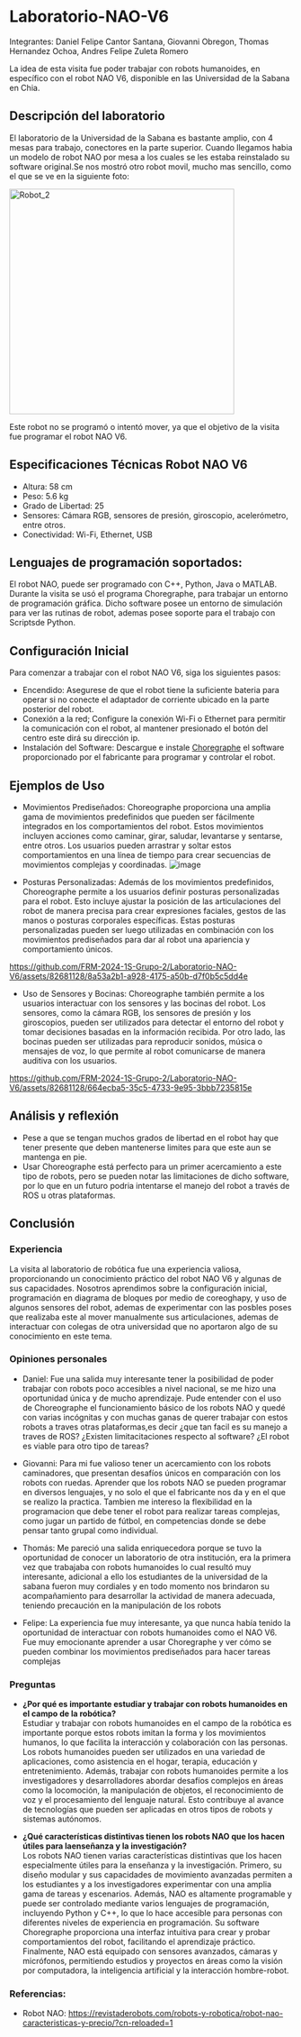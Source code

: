 # Laboratorio-NAO-V6
Integrantes: Daniel Felipe Cantor Santana, Giovanni Obregon, Thomas Hernandez Ochoa, Andres Felipe Zuleta Romero

La idea de esta visita fue poder trabajar con robots humanoides, en específico con el robot NAO V6, disponible en las Universidad de la Sabana en Chia.  

## Descripción del laboratorio 
El laboratorio de la Universidad de la Sabana es bastante amplio, con 4 mesas para trabajo, conectores en la parte superior. Cuando llegamos habia un modelo de robot NAO por mesa a los cuales se les estaba reinstalado su software original.Se nos mostró otro robot movil, mucho mas sencillo, como el que se ve en la siguiente foto: 


<img src="https://github.com/FRM-2024-1S-Grupo-2/Laboratorio-NAO-V6/blob/main/Anexos/Robot_2.jpg" alt="Robot_2" width="400">


Este robot no se programó o intentó mover, ya que el objetivo de la visita fue programar el robot NAO V6.

## Especificaciones Técnicas Robot NAO V6
- Altura: 58 cm
- Peso: 5.6 kg
- Grado de Libertad: 25
- Sensores: Cámara RGB, sensores de presión, giroscopio, acelerómetro, entre otros.
- Conectividad: Wi-Fi, Ethernet, USB

## Lenguajes de programación soportados:
El robot NAO, puede ser programado con C++, Python, Java o MATLAB. 
Durante la visita se usó el programa Choregraphe, para trabajar un entorno de programación gráfica. Dicho software posee un entorno de simulación para ver las rutinas de robot, ademas posee soporte para el trabajo con Scriptsde Python.

## Configuración Inicial
 Para comenzar a trabajar con el robot NAO V6, siga los siguientes pasos:

- Encendido: Asegurese de que el robot tiene la suficiente bateria para operar si no conecte el adaptador de corriente ubicado en la parte posterior del robot.
- Conexión a la red; Configure la conexión Wi-Fi o Ethernet para permitir la comunicación con el robot, al mantener presionado el botón del centro este dirá su dirección ip.
- Instalación del Software: Descargue e instale [Choregraphe](https://www.aldebaran.com/en/support/nao-6/downloads-softwares) el software proporcionado por el fabricante para programar y controlar el robot.

## Ejemplos de Uso

- Movimientos Prediseñados:
Choreographe proporciona una amplia gama de movimientos predefinidos que pueden ser fácilmente integrados en los comportamientos del robot. Estos movimientos incluyen acciones como caminar, girar, saludar, levantarse y sentarse, entre otros. Los usuarios pueden arrastrar y soltar estos comportamientos en una línea de tiempo para crear secuencias de movimientos complejas y coordinadas.
![image](https://github.com/FRM-2024-1S-Grupo-2/Laboratorio-NAO-V6/assets/82681128/659c8986-2dc5-484c-b157-c3569e0eadea)


- Posturas Personalizadas:
Además de los movimientos predefinidos, Choreographe permite a los usuarios definir posturas personalizadas para el robot. Esto incluye ajustar la posición de las articulaciones del robot de manera precisa para crear expresiones faciales, gestos de las manos o posturas corporales específicas. Estas posturas personalizadas pueden ser luego utilizadas en combinación con los movimientos prediseñados para dar al robot una apariencia y comportamiento únicos.



https://github.com/FRM-2024-1S-Grupo-2/Laboratorio-NAO-V6/assets/82681128/8a53a2b1-a928-4175-a50b-d7f0b5c5dd4e


- Uso de Sensores y Bocinas:
Choreographe también permite a los usuarios interactuar con los sensores y las bocinas del robot. Los sensores, como la cámara RGB, los sensores de presión y los giroscopios, pueden ser utilizados para detectar el entorno del robot y tomar decisiones basadas en la información recibida. Por otro lado, las bocinas pueden ser utilizadas para reproducir sonidos, música o mensajes de voz, lo que permite al robot comunicarse de manera auditiva con los usuarios.




https://github.com/FRM-2024-1S-Grupo-2/Laboratorio-NAO-V6/assets/82681128/664ecba5-35c5-4733-9e95-3bbb7235815e


## Análisis y reflexión 
- Pese a que se tengan muchos grados de libertad en el robot hay que tener presente que deben mantenerse limites para que este aun se mantenga en pie.
- Usar Choreographe está perfecto para un primer acercamiento a este tipo de robots, pero se pueden notar las limitaciones de dicho software, por lo que en un futuro podria intentarse el manejo del  robot a través de ROS u otras plataformas.

## Conclusión
### Experiencia
La visita al laboratorio de robótica fue una experiencia valiosa, proporcionando un conocimiento práctico del robot NAO V6 y algunas de sus capacidades. Nosotros aprendimos sobre la configuración inicial, programación en diagrama de bloques por medio de coreoghapy, y uso de algunos sensores del robot, ademas de experimentar con las posbles poses que realizaba este al mover manualmente sus articulaciones, ademas de interactuar con colegas de otra universidad que no aportaron algo de su conocimiento en este tema.

### Opiniones personales

- Daniel: Fue una salida muy interesante tener la posibilidad de poder trabajar con robots poco accesibles a nivel nacional, se me hizo una oportunidad única y de mucho aprendizaje. Pude entender con el uso de Choreographe el funcionamiento básico de los robots NAO y quedé con varias incógnitas y con muchas ganas de querer trabajar con estos robots a traves otras plataformas,es decir ¿que tan facil es su manejo a traves de ROS? ¿Existen limitacitaciones respecto al software? ¿El robot es viable para otro tipo de tareas?

- Giovanni: Para mi fue valioso tener un acercamiento con los robots caminadores, que presentan desafíos únicos en comparación con los robots con ruedas. Aprender que los robots NAO se pueden programar en diversos lenguajes, y no solo el que el fabricante nos da y en el que se realizo la practica. Tambien me intereso la flexibilidad en la programacion que debe tener el robot para realizar tareas complejas, como jugar un partido de fútbol, en competencias donde se debe pensar tanto grupal como individual.

- Thomás: Me pareció una salida enriquecedora porque se tuvo la oportunidad de conocer un laboratorio de otra institución, era la primera vez que trabajaba con robots humanoides lo cual resultó muy interesante, adicional a ello los estudiantes de la universidad de la sabana fueron muy cordiales y en todo momento nos brindaron su acompañamiento para desarrollar la actividad de manera adecuada, teniendo precaución en la manipulación de los robots

- Felipe: La experiencia fue muy interesante, ya que nunca había tenido la oportunidad de interactuar con robots humanoides como el NAO V6. Fue muy emocionante aprender a usar Choregraphe y ver cómo se pueden combinar los movimientos prediseñados para hacer tareas complejas

### Preguntas
- **¿Por qué es importante estudiar y trabajar con robots humanoides en el campo de la robótica?**
  <br>
Estudiar y trabajar con robots humanoides en el campo de la robótica es importante porque estos robots imitan la forma y los movimientos humanos, lo que facilita la interacción y colaboración con las personas. Los robots humanoides pueden ser utilizados en una variedad de aplicaciones, como asistencia en el hogar, terapia, educación y entretenimiento. Además, trabajar con robots humanoides permite a los investigadores y desarrolladores abordar desafíos complejos en áreas como la locomoción, la manipulación de objetos, el reconocimiento de voz y el procesamiento del lenguaje natural. Esto contribuye al avance de tecnologías que pueden ser aplicadas en otros tipos de robots y sistemas autónomos.


- **¿Qué características distintivas tienen los robots NAO que los hacen útiles para laenseñanza y la investigación?**
  <br>
  Los robots NAO tienen varias características distintivas que los hacen especialmente útiles para la enseñanza y la investigación. Primero, su diseño modular y sus capacidades de movimiento avanzadas permiten a los estudiantes y a los investigadores experimentar con una amplia gama de tareas y escenarios. Además, NAO es altamente programable y puede ser controlado mediante varios lenguajes de programación, incluyendo Python y C++, lo que lo hace accesible para personas con diferentes niveles de experiencia en programación. Su software Choregraphe proporciona una interfaz intuitiva para crear y probar comportamientos del robot, facilitando el aprendizaje práctico. Finalmente, NAO está equipado con sensores avanzados, cámaras y micrófonos, permitiendo estudios y proyectos en áreas como la visión por computadora, la inteligencia artificial y la interacción hombre-robot.


### Referencias:
- Robot NAO: https://revistaderobots.com/robots-y-robotica/robot-nao-caracteristicas-y-precio/?cn-reloaded=1





